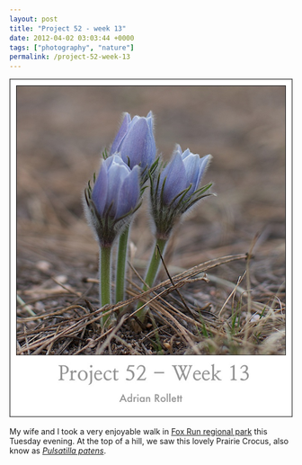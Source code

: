```yaml
---
layout: post
title: "Project 52 - week 13"
date: 2012-04-02 03:03:44 +0000
tags: ["photography", "nature"]
permalink: /project-52-week-13
---
```




![](/sites/default/files/styles/blog_full_width/public/pulsatilla_patens.jpg)

My wife and I took a very enjoyable walk in [Fox Run regional
park](http://adm.elpasoco.com/Parks/Pages/FoxRunRegionalPark.aspx) this
Tuesday evening. At the top of a hill, we saw this lovely Prairie
Crocus, also know as [*Pulsatilla
patens*](http://en.wikipedia.org/wiki/Pulsatilla_patens).




